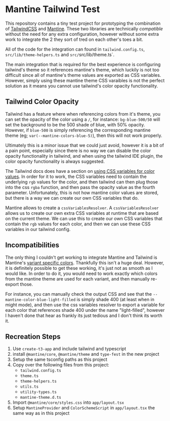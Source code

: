 # Mantine Tailwind Test

This repository contains a tiny test project for prototyping the combination of [TailwindCSS](https://tailwindcss.com/) and [Mantine](https://mantine.dev/). These two libraries are technically _compatible_ without the need for any extra configuration, however without some extra work to integrate the 2 they sort of tred on each other's toes a bit.

All of the code for the integration can found in `tailwind.config.ts`, `src/lib/theme-helpers.ts` and `src/`src/lib/theme.ts`.

The main integration that is required for the best experience is configuring tailwind's theme so it references mantine's theme, which luckily is not too difficult since all of mantine's theme values are exported as CSS variables. However, simply using these mantine theme CSS varaibles is not the perfect solution as it means you cannot use tailwind's color opacity functionality.

## Tailwind Color Opacity

Tailwind has a feature where when referencing colors from it's theme, you can set the opacity of the color using a `/`, for instance: `bg-blue-500/50` will set the background to be the 500 shade of blue, with 50% opacity. However, if `blue-500` is simply referencing the corresponding mantine theme (eg; `var(--mantine-colors-blue-5)`), then this will not work properly.

Ultimately this is a minor issue that we could just avoid, however it is a bit of a pain point, especially since there is no way we can disable the color opacity functionality in tailwind, and when using the tailwind IDE plugin, the color opacity functionality is always suggested.

The Tailwind docs does have a section on [using CSS variables for color values](https://tailwindcss.com/docs/customizing-colors#using-css-variables). In order for it to work, the CSS variables need to contain the underlying `rgb` values for the color, and then tailwind can then plug those into the css `rgba` function, and then pass the opacity value as the fourth parameter. Unfortunately, this is not how mantine color values are stored, but there is a way we can create our own CSS variables that do.

Mantine allows to create a `cssVariablesResolver`. A `cssVariablesResolver` allows us to create our own extra CSS variables at runtime that are based on the current theme. We can use this to create our own CSS variables that contain the `rgb` values for each color, and then we can use these CSS variables in our tailwind config.

## Incompatibilities

The only thing I couldn't get working to integrate Mantine and Tailwind is Mantine's [variant specific colors](https://mantine.dev/styles/css-variables/#variant-specific-colors). Thankfully this isn't a huge deal. However, it is definitely possible to get these working, it's just not as smooth as I would like. In order to do it, you would need to work exactly which colors from the mantine theme are used for each variant, and then manually re-export those.

For instance, you can manually check the output CSS and see that the `--mantine-color-blue-light-filled` is simply shade 400 (at least when in might mode), and then use the css variables resolver to export a variable for each color that references shade 400 under the name "light-filled", however I haven't done that hear as frankly its just tedious and I don't think its worth it.

## Recreation Steps

1. Use `create-t3-app` and include tailwind and typescript
2. install `@mantine/core`, `@mantine/theme` and `type-fest` in the new project
3. Setup the same tsconfig paths as this project
4. Copy over the following files from this project:
   - `tailwind.config.ts`
   - `theme.ts`
   - `theme-helpers.ts`
   - `utils.ts`
   - `utility-types.ts`
   - `mantine-theme.d.ts`
5. Import `@mantine/core/styles.css` into `app/layout.tsx`
6. Setup `MantineProvider` and `ColorSchemeScript` in `app/layout.tsx` the same way as in this project
